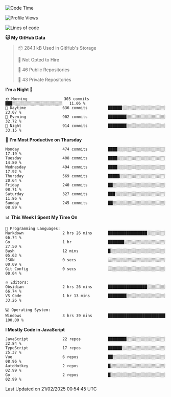 <!--START_SECTION:waka-->
![Code Time](http://img.shields.io/badge/Code%20Time-917%20hrs%2011%20mins-blue)

![Profile Views](http://img.shields.io/badge/Profile%20Views-13-blue)

![Lines of code](https://img.shields.io/badge/From%20Hello%20World%20I%27ve%20Written-1.1%20million%20lines%20of%20code-blue)

**🐱 My GitHub Data** 

> 📦 284.1 kB Used in GitHub's Storage 
 > 
> 🚫 Not Opted to Hire
 > 
> 📜 46 Public Repositories 
 > 
> 🔑 43 Private Repositories 
 > 
**I'm a Night 🦉** 

```text
🌞 Morning                305 commits         ███░░░░░░░░░░░░░░░░░░░░░░   11.06 % 
🌆 Daytime                636 commits         ██████░░░░░░░░░░░░░░░░░░░   23.07 % 
🌃 Evening                902 commits         ████████░░░░░░░░░░░░░░░░░   32.72 % 
🌙 Night                  914 commits         ████████░░░░░░░░░░░░░░░░░   33.15 % 
```
📅 **I'm Most Productive on Thursday** 

```text
Monday                   474 commits         ████░░░░░░░░░░░░░░░░░░░░░   17.19 % 
Tuesday                  408 commits         ████░░░░░░░░░░░░░░░░░░░░░   14.80 % 
Wednesday                494 commits         ████░░░░░░░░░░░░░░░░░░░░░   17.92 % 
Thursday                 569 commits         █████░░░░░░░░░░░░░░░░░░░░   20.64 % 
Friday                   240 commits         ██░░░░░░░░░░░░░░░░░░░░░░░   08.71 % 
Saturday                 327 commits         ███░░░░░░░░░░░░░░░░░░░░░░   11.86 % 
Sunday                   245 commits         ██░░░░░░░░░░░░░░░░░░░░░░░   08.89 % 
```


📊 **This Week I Spent My Time On** 

```text
💬 Programming Languages: 
Markdown                 2 hrs 26 mins       █████████████████░░░░░░░░   66.74 % 
Go                       1 hr                ███████░░░░░░░░░░░░░░░░░░   27.50 % 
Bash                     12 mins             █░░░░░░░░░░░░░░░░░░░░░░░░   05.63 % 
JSON                     0 secs              ░░░░░░░░░░░░░░░░░░░░░░░░░   00.09 % 
Git Config               0 secs              ░░░░░░░░░░░░░░░░░░░░░░░░░   00.04 % 

🔥 Editors: 
Obsidian                 2 hrs 26 mins       █████████████████░░░░░░░░   66.74 % 
VS Code                  1 hr 13 mins        ████████░░░░░░░░░░░░░░░░░   33.26 % 

💻 Operating System: 
Windows                  3 hrs 39 mins       █████████████████████████   100.00 % 
```

**I Mostly Code in JavaScript** 

```text
JavaScript               22 repos            ████████░░░░░░░░░░░░░░░░░   32.84 % 
TypeScript               17 repos            ██████░░░░░░░░░░░░░░░░░░░   25.37 % 
Vue                      6 repos             ██░░░░░░░░░░░░░░░░░░░░░░░   08.96 % 
AutoHotkey               2 repos             █░░░░░░░░░░░░░░░░░░░░░░░░   02.99 % 
Go                       2 repos             █░░░░░░░░░░░░░░░░░░░░░░░░   02.99 % 
```




 Last Updated on 21/02/2025 00:54:45 UTC
<!--END_SECTION:waka-->
